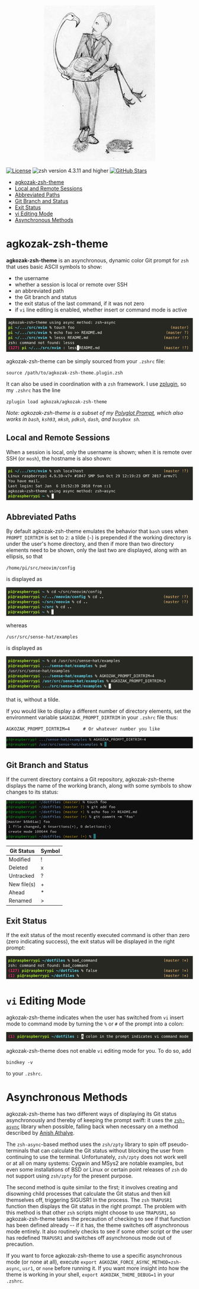 <p align="center">
  <img src="img/logo.png" alt="agkozak-zsh-theme Logo">
</p>

[![License](https://img.shields.io/github/license/agkozak/agkozak-zsh-theme.svg)](https://opensource.org/licenses/MIT)
![zsh version 4.3.11 and higher](https://img.shields.io/badge/zsh-4.3.11%2B-red.svg)
[![GitHub Stars](https://img.shields.io/github/stars/agkozak/agkozak-zsh-theme.svg)](https://github.com/agkozak/agkozak-zsh-theme/stargazers)

- [agkozak-zsh-theme](#agkozak-zsh-theme)
- [Local and Remote Sessions](#local-and-remote-sessions)
- [Abbreviated Paths](#abbreviated-paths)
- [Git Branch and Status](#git-branch-and-status)
- [Exit Status](#exit-status)
- [vi Editing Mode](#vi-editing-mode)
- [Asynchronous Methods](#asynchronous-methods)

# agkozak-zsh-theme

**agkozak-zsh-theme** is an asynchronous, dynamic color Git prompt for `zsh` that uses basic ASCII symbols to show:

* the username
* whether a session is local or remote over SSH
* an abbreviated path
* the Git branch and status
* the exit status of the last command, if it was not zero
* if `vi` line editing is enabled, whether insert or command mode is active

![agkozak-zsh-theme](img/agkozak-zsh-theme.png)

agkozak-zsh-theme can be simply sourced from your `.zshrc` file:

    source /path/to/agkozak-zsh-theme.plugin.zsh

It can also be used in coordination with a `zsh` framework. I use [zplugin](https://github.com/zdharma/zplugin), so my `.zshrc` has the line

    zplugin load agkozak/agkozak-zsh-theme

*Note: agkozak-zsh-theme is a subset of my [Polyglot Prompt](https://github.com/agkozak/polyglot), which also works in `bash`, `ksh93`, `mksh`, `pdksh`, `dash`, and `busybox sh`.*

## Local and Remote Sessions

When a session is local, only the username is shown; when it is remote over SSH (or `mosh`), the hostname is also shown:

![Local and remote sessions](img/local-and-remote-sessions.png)

## Abbreviated Paths

By default agkozak-zsh-theme emulates the behavior that `bash` uses when `PROMPT_DIRTRIM` is set to `2`: a tilde (`~`) is prepended if the working directory is under the user's home directory, and then if more than two directory elements need to be shown, only the last two are displayed, along with an ellipsis, so that

    /home/pi/src/neovim/config

is displayed as

![~/.../neovim/config](img/abbreviated_paths_1.png)

whereas

    /usr/src/sense-hat/examples

is displayed as

![.../sense-hat/examples](img/abbreviated_paths_2.png)

that is, without a tilde.

If you would like to display a different number of directory elements, set the environment variable `$AGKOZAK_PROMPT_DIRTRIM` in your `.zshrc` file thus:

    AGKOZAK_PROMPT_DIRTRIM=4     # Or whatever number you like

![AGKOZAK_PROMPT_DIRTRIM=4](img/abbreviated_paths_3.png)

## Git Branch and Status

If the current directory contains a Git repository, agkozak-zsh-theme displays the name of the working branch, along with some symbols to show changes to its status:

![Git examples](img/git-examples.png)

Git Status | Symbol
--- | ---
Modified | !
Deleted | x
Untracked | ?
New file(s) | +
Ahead | \*
Renamed | >

## Exit Status

If the exit status of the most recently executed command is other than zero (zero indicating success), the exit status will be displayed in the right prompt:

![Exit status](img/exit-status.png)

# `vi` Editing Mode

agkozak-zsh-theme indicates when the user has switched from `vi` insert mode to command mode by turning the `%` or `#` of the prompt into a colon:

![`zsh` line editing](img/zsh-line-editing.png)

agkozak-zsh-theme does not enable `vi` editing mode for you. To do so, add

    bindkey -v

to your `.zshrc`.

# Asynchronous Methods

agkozak-zsh-theme has two different ways of displaying its Git status asynchronously and thereby of keeping the prompt swift: it uses the [`zsh-async`](https://github.com/mafredri/zsh-async) library when possible, falling back when necessary on a method described by [Anish Athalye](http://www.anishathalye.com/2015/02/07/an-asynchronous-shell-prompt/).

The `zsh-async`-based method uses the `zsh/zpty` library to spin off pseudo-terminals that can calculate the Git status without blocking the user from continuing to use the terminal. Unfortunately, `zsh/zpty` does not work well or at all on many systems: Cygwin and MSys2 are notable examples, but even some installations of BSD or Linux or certain point releases of `zsh` do not support using `zsh/zpty` for the present purpose.

The second method is quite similar to the first; it involves creating and disowning child processes that calculate the Git status and then kill themselves off, triggering SIGUSR1 in the process. The `zsh` `TRAPUSR1` function then displays the Git status in the right prompt.  The problem with this method is that other `zsh` scripts might choose to use `TRAPUSR1`, so agkozak-zsh-theme takes the precaution of checking to see if that function has been defined already -- if it has, the theme switches off asynchronous mode entirely. It also routinely checks to see if some other script or the user has redefined `TRAPUSR1` and switches off asynchronous mode out of precaution.

If you want to force agkozak-zsh-theme to use a specific asynchronous mode (or none at all), execute `export AGKOZAK_FORCE_ASYNC_METHOD=zsh-async`, `usr1`, or `none` before running it. If you want more insight into how the theme is working in your shell, `export AGKOZAK_THEME_DEBUG=1` in your `.zshrc`.
